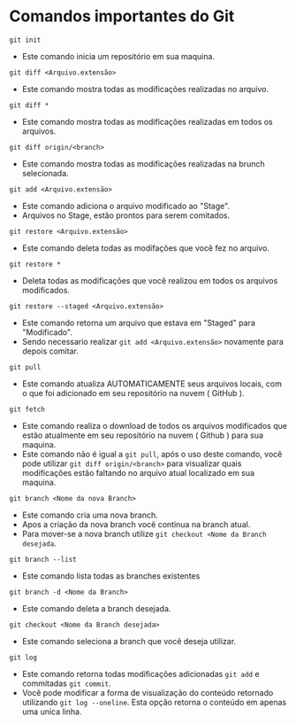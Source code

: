 # Comandos importantes do Git

```
git init
```
* Este comando inicia um repositório em sua maquina.

```
git diff <Arquivo.extensão>
```
* Este comando mostra todas as modificações realizadas no arquivo.
  
```
git diff *
```
* Este comando mostra todas as modificações realizadas em todos os arquivos.

```
git diff origin/<branch>
```
* Este comando mostra todas as modificações realizadas na brunch selecionada.

```
git add <Arquivo.extensão>
```
* Este comando adiciona o arquivo modificado ao "Stage".
* Arquivos no Stage, estão prontos para serem comitados.

```
git restore <Arquivo.extensão>
```
* Este comando deleta todas as modifações que você fez no arquivo.

```
git restore *
```
* Deleta todas as modificações que você realizou em todos os arquivos modificados.

```
git restore --staged <Arquivo.extensão>
```
* Este comando retorna um arquivo que estava em "Staged" para "Modificado".
* Sendo necessario realizar ```git add <Arquivo.extensão>``` novamente para depois comitar.

```
git pull
```
* Este comando atualiza AUTOMATICAMENTE seus arquivos locais, com o que foi adicionado em seu repositório na nuvem ( GitHub ).
  
```
git fetch 
```
* Este comando realiza o download de todos os arquivos modificados que estão atualmente em seu repositório na nuvem ( Github ) para sua maquina.
* Este comando não é igual a ```git pull```, após o uso deste comando, você pode utilizar ```git diff origin/<branch>``` para visualizar quais modificações estão faltando no arquivo atual localizado em sua maquina.

```
git branch <Nome da nova Branch>
```
* Este comando cria uma nova branch.
* Apos a criação da nova branch você continua na branch atual.
* Para mover-se a nova branch utilize ```git checkout <Nome da Branch desejada```.

```
git branch --list
```
* Este comando lista todas as branches existentes

```
git branch -d <Nome da Branch>
```
* Este comando deleta a branch desejada.

```
git checkout <Nome da Branch desejada>
```
* Este comando seleciona a branch que você deseja utilizar.

```
git log
```
* Este comando retorna todas modificações adicionadas ```git add``` e commitadas ```git commit```.
* Você pode modificar a forma de visualização do conteúdo retornado utilizando ```git log --oneline```. Esta opção retorna o conteúdo em apenas uma unica linha.
